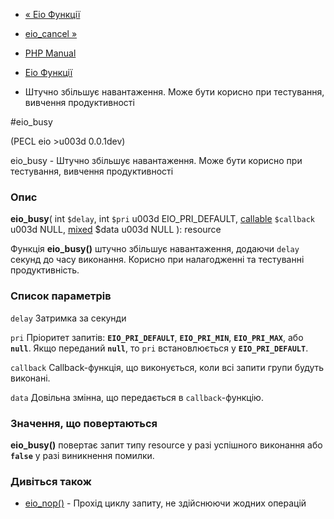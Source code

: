 - [« Eio Функції](ref.eio.md)
- [eio_cancel »](function.eio-cancel.md)

- [PHP Manual](index.md)
- [Eio Функції](ref.eio.md)
- Штучно збільшує навантаження. Може бути корисно при
тестування, вивчення продуктивності

#eio_busy

(PECL eio \>u003d 0.0.1dev)

eio_busy - Штучно збільшує навантаження. Може бути корисно при
тестування, вивчення продуктивності

### Опис

**eio_busy**(
int `$delay`,
int `$pri` u003d EIO_PRI_DEFAULT,
[callable](language.types.callable.md) `$callback` u003d NULL,
[mixed](language.types.declarations.md#language.types.declarations.mixed)
$data u003d NULL
): resource

Функція **eio_busy()** штучно збільшує навантаження, додаючи
`delay` секунд до часу виконання. Корисно при налагодженні та тестуванні
продуктивність.

### Список параметрів

`delay`
Затримка за секунди

`pri`
Пріоритет запитів: **`EIO_PRI_DEFAULT`**, **`EIO_PRI_MIN`**,
**`EIO_PRI_MAX`**, або **`null`**. Якщо переданий **`null`**, то `pri`
встановлюється у **`EIO_PRI_DEFAULT`**.

`callback`
Callback-функція, що виконується, коли всі запити групи будуть виконані.

`data`
Довільна змінна, що передається в `callback`-функцію.

### Значення, що повертаються

**eio_busy()** повертає запит типу resource у разі успішного
виконання або **`false`** у разі виникнення помилки.

### Дивіться також

- [eio_nop()](function.eio-nop.md) - Прохід циклу запиту, не
здійснюючи жодних операцій
